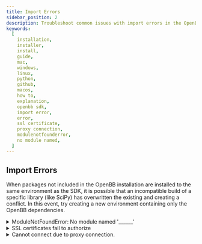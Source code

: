 ```yaml
---
title: Import Errors
sidebar_position: 2
description: Troubleshoot common issues with import errors in the OpenBB SDK.
keywords:
  [
    installation,
    installer,
    install,
    guide,
    mac,
    windows,
    linux,
    python,
    github,
    macos,
    how to,
    explanation,
    openbb sdk,
    import error,
    error,
    ssl certificate,
    proxy connection,
    modulenotfounderror,
    no module named,
  ]
---
```


## Import Errors

When packages not included in the OpenBB installation are installed to the same environment as the SDK, it is possible that an incompatible build of a specific library (like SciPy) has overwritten the existing and creating a conflict. In this event, try creating a new environment containing only the OpenBB dependencies.

<details><summary>ModuleNotFoundError: No module named '______'</summary>

Before troubleshooting please verify that the recommended installation instructions were followed. These errors often can occur when the virtual environment has not been activated, or the `poetry install` command was skipped. Activate the OpenBB virtual environment created during the installation process prior to launching or importing the SDK.

**Terminal**:

```console
conda activate obb
python terminal.py
```

**SDK**:

```console
conda activate obb
ipython
from openbb_terminal.sdk import openbb
```

**Jupyter**:

Check that the kernel selected for the session is the OpenBB virtual environment created during the installation process and then re-run the cell.

```console
from openbb_terminal.sdk import openbb
```

There is also a possibility that a new dependency has been added to the code and it has not yet been installed in the environment. This may happen after updating the code from GitHub, but before running the `poetry install` install command.

```console
poetry install -E all
```

</details>

<details><summary>SSL certificates fail to authorize</summary>

```console
SSL: CERTIFICATE_VERIFY_FAILED
```

An error message, similar to above, is usually encountered while attempting to use the OpenBB Platform from behind a firewall.  A workplace environment is typically the most common occurrence.  Try connecting to the internet directly through a home network to test the connection. If using a work computer and/or network,  we recommend speaking with the company's IT department prior to installing or running any software.

A potential solution is to try:

```console
pip install pip-system-certs
```

</details>

<details><summary>Cannot connect due to proxy connection.</summary>

Find the `.env` file (located at the root of the user account folder: (`~/.openbb_terminal/.env`), and add a line at the bottom of the file with:

```console
HTTP_PROXY="<ADDRESS>" or HTTPS_PROXY="<ADDRESS>”
```

</details>
